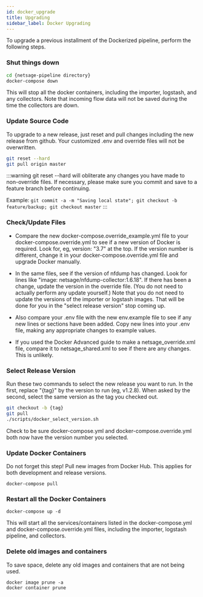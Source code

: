 ```yaml
---
id: docker_upgrade
title: Upgrading
sidebar_label: Docker Upgrading
---
```


To upgrade a previous installment of the Dockerized pipeline, perform the following steps.

### Shut things down

```sh
cd {netsage-pipeline directory}
docker-compose down
```
This will stop all the docker containers, including the importer, logstash, and any collectors. Note that incoming flow data will not be saved during the time the collectors are down.

### Update Source Code

To upgrade to a new release, just reset and pull changes including the new release from github. Your customized .env and override files will not be overwritten.

```sh
git reset --hard
git pull origin master
```

:::warning
git reset --hard will obliterate any changes you have made to non-override files.  If necessary, please make sure you commit and save to a feature branch before continuing.

Example:
```git commit -a -m "Saving local state"; git checkout -b feature/backup; git checkout master```
:::

### Check/Update Files
- Compare the new docker-compose.override_example.yml file to your docker-compose.override.yml to see if a new version of Docker is required. Look for, eg, version: "3.7" at the top. If the version number is different, change it in your docker-compose.override.yml file and upgrade Docker manually.

- In the same files, see if the version of nfdump has changed. Look for lines like "image: netsage/nfdump-collector:1.6.18". If there has been a change, update the version in the override file. (You do not need to actually perform any update yourself.)
Note that you do not need to update the versions of the importer or logstash images. That will be done for you in the "select release version" stop coming up.

- Also compare your .env file with the new env.example file to see if any new lines or sections have been added. Copy new lines into your .env file, making any appropriate changes to example values.

- If you used the Docker Advanced guide to make a netsage_override.xml file, compare it to netsage_shared.xml to see if there are any changes. This is unlikely.

### Select Release Version

Run these two commands to select the new release you want to run. In the first, replace "{tag}" by the version to run (eg, v1.2.8). When asked by the second, select the same version as the tag you checked out.
```sh
git checkout -b {tag} 
git pull
./scripts/docker_select_version.sh
```
Check to be sure docker-compose.yml and docker-compose.override.yml both now have the version number you selected.  

### Update Docker Containers

Do not forget this step!  Pull new images from Docker Hub. This applies for both development and release versions.

```
docker-compose pull
```

### Restart all the Docker Containers

```
docker-compose up -d
```

This will start all the services/containers listed in the docker-compose.yml and docker-compose.override.yml files, including the importer, logstash pipeline, and collectors.

### Delete old images and containers

To save space, delete any old images and containers that are not being used.

```
docker image prune -a
docker container prune
```

